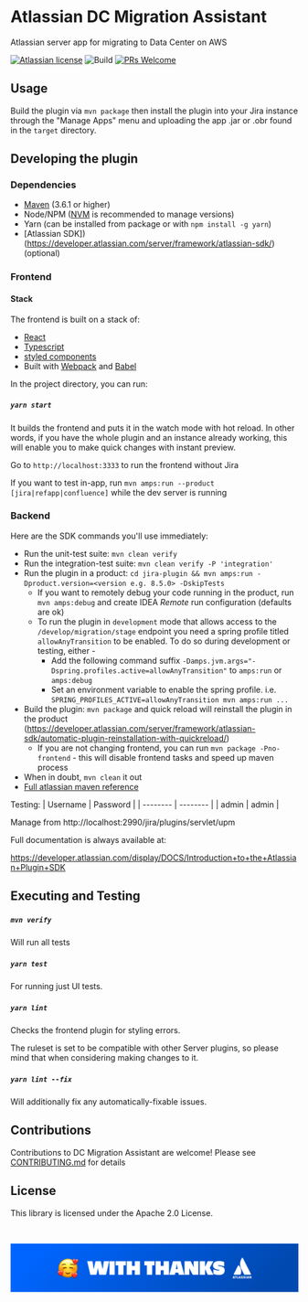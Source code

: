 # Atlassian DC Migration Assistant

Atlassian server app for migrating to Data Center on AWS

[![Atlassian license](https://img.shields.io/badge/license-Apache%202.0-blue.svg?style=flat-square)](LICENSE) ![Build](https://github.com/atlassian-labs/dc-migration-assistant/workflows/Tests/badge.svg) [![PRs Welcome](https://img.shields.io/badge/PRs-welcome-brightgreen.svg?style=flat-square)](CONTRIBUTING.md)

## Usage

Build the plugin via `mvn package` then install the plugin into your Jira instance through the "Manage Apps" menu and uploading the app .jar or .obr found in the `target` directory.

## Developing the plugin

### Dependencies

* [Maven](https://maven.apache.org/) (3.6.1 or higher)
* Node/NPM ([NVM](https://github.com/nvm-sh/nvm) is recommended to manage
  versions)
* Yarn (can be installed from package or with `npm install -g yarn`)
* [Atlassian SDK])(https://developer.atlassian.com/server/framework/atlassian-sdk/) (optional)

### Frontend

#### Stack

The frontend is built on a stack of:

* [React](https://reactjs.org/)
* [Typescript](https://www.typescriptlang.org/)
* [styled components](https://styled-components.com/)
* Built with [Webpack](https://webpack.js.org/) and [Babel](https://babeljs.io/)

In the project directory, you can run:

##### `yarn start`

It builds the frontend and puts it in the watch mode with hot reload. 
In other words, if you have the whole plugin and an instance already working, 
this will enable you to make quick changes with instant preview.

Go to `http://localhost:3333` to run the frontend without Jira

If you want to test in-app, run `mvn amps:run --product [jira|refapp|confluence]` while the dev server is running

### Backend

Here are the SDK commands you'll use immediately:

* Run the unit-test suite: `mvn clean verify`
* Run the integration-test suite: `mvn clean verify -P 'integration'`
* Run the plugin in a product: `cd jira-plugin && mvn amps:run -Dproduct.version=<version e.g. 8.5.0> -DskipTests`
    * If you want to remotely debug your code running in the product, run `mvn amps:debug` and create IDEA _Remote_ run configuration (defaults are ok)
    * To run the plugin in `development` mode that allows access to the `/develop/migration/stage` endpoint you need a spring profile titled `allowAnyTransition` to be enabled. To do so during development or testing, either -
        - Add the following command suffix `-Damps.jvm.args="-Dspring.profiles.active=allowAnyTransition"` to `amps:run` or `amps:debug`
        - Set an environment variable to enable the spring profile. i.e.  `SPRING_PROFILES_ACTIVE=allowAnyTransition mvn amps:run ...`
* Build the plugin: `mvn package` and quick reload will reinstall the plugin in the product (https://developer.atlassian.com/server/framework/atlassian-sdk/automatic-plugin-reinstallation-with-quickreload/)
    * If you are not changing frontend, you can run `mvn package -Pno-frontend` - this will disable frontend tasks and speed up maven process
* When in doubt, `mvn clean` it out
* [Full atlassian maven reference](https://developer.atlassian.com/server/framework/atlassian-sdk/working-with-maven/#using-the-amps-maven-plugin-directly)

Testing:
| Username | Password |
| -------- | -------- |
| admin    | admin    |

Manage from http://localhost:2990/jira/plugins/servlet/upm

Full documentation is always available at:

https://developer.atlassian.com/display/DOCS/Introduction+to+the+Atlassian+Plugin+SDK

## Executing and Testing

##### `mvn verify`

Will run all tests

##### `yarn test`

For running just UI tests.

##### `yarn lint`

Checks the frontend plugin for styling errors. 

The ruleset is set to be compatible with other Server plugins, 
so please mind that when considering making changes to it.

##### `yarn lint --fix`

Will additionally fix any automatically-fixable issues.

## Contributions

Contributions to DC Migration Assistant are welcome! Please see [CONTRIBUTING.md](CONTRIBUTING.md) for details


## License

This library is licensed under the Apache 2.0 License. 

<br/>

[![With ❤️ from Atlassian](https://raw.githubusercontent.com/atlassian-internal/oss-assets/master/banner-with-thanks.png)](https://www.atlassian.com)
